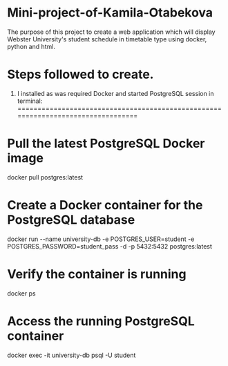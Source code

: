 # Mini-project-of-Kamila-Otabekova

The purpose of this project to create a web application which will display Webster University's student schedule in timetable type using docker, python and html.

Steps followed to create.
================================================================================
1. I installed as was required Docker and started PostgreSQL session in terminal:
=================================================================================

# Pull the latest PostgreSQL Docker image
docker pull postgres:latest

# Create a Docker container for the PostgreSQL database
docker run --name university-db -e POSTGRES_USER=student -e POSTGRES_PASSWORD=student_pass -d -p 5432:5432 postgres:latest

# Verify the container is running
docker ps

# Access the running PostgreSQL container
docker exec -it university-db psql -U student


